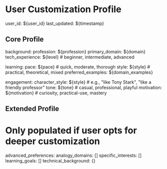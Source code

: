 # User Customization Profile
user_id: ${user_id}
last_updated: ${timestamp}

## Core Profile
background:
  profession: ${profession}
  primary_domain: ${domain}
  tech_experience: ${level}  # beginner, intermediate, advanced

learning:
  pace: ${pace}  # quick, moderate, thorough
  style: ${style}  # practical, theoretical, mixed
  preferred_examples: ${domain_examples}

engagement:
  character_style: ${style}  # e.g., "like Tony Stark", "like a friendly professor"
  tone: ${tone}  # casual, professional, playful
  motivation: ${motivation}  # curiosity, practical-use, mastery

## Extended Profile
# Only populated if user opts for deeper customization
advanced_preferences:
  analogy_domains: []
  specific_interests: []
  learning_goals: []
  technical_background: {}